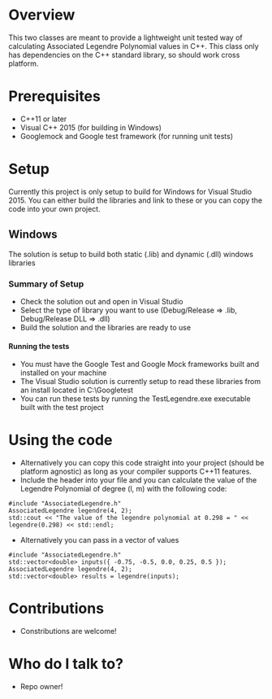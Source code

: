 # Overview #
This two classes are meant to provide a lightweight unit tested way of calculating Associated Legendre Polynomial values in C++. This class only has dependencies on the C++ standard library, so should work cross platform. 

# Prerequisites #
* C++11 or later
* Visual C++ 2015 (for building in Windows)
* Googlemock and Google test framework (for running unit tests)

# Setup #
Currently this project is only setup to build for Windows for Visual Studio 2015. You can either build the libraries and link to these or you can copy the code into your own project.

## Windows ##
The solution is setup to build both static (.lib) and dynamic (.dll) windows libraries

### Summary of Setup ###
* Check the solution out and open in Visual Studio
* Select the type of library you want to use (Debug/Release => .lib, Debug/Release DLL => .dll)
* Build the solution and the libraries are ready to use

#### Running the tests ####
* You must have the Google Test and Google Mock frameworks built and installed on your machine
* The Visual Studio solution is currently setup to read these libraries from an install located in C:\Googletest
* You can run these tests by running the TestLegendre.exe executable built with the test project

# Using the code #
* Alternatively you can copy this code straight into your project (should be platform agnostic) as long as your compiler supports C++11 features.
* Include the header into your file and you can calculate the value of the Legendre Polynomial of degree (l, m) with the following code:
~~~~
#include "AssociatedLegendre.h"
AssociatedLegendre legendre(4, 2);
std::cout << "The value of the legendre polynomial at 0.298 = " << legendre(0.298) << std::endl;
~~~~
* Alternatively you can pass in a vector of values
~~~~
#include "AssociatedLegendre.h"
std::vector<double> inputs({ -0.75, -0.5, 0.0, 0.25, 0.5 });
AssociatedLegendre legendre(4, 2);
std::vector<double> results = legendre(inputs);
~~~~

# Contributions #
* Constributions are welcome!

# Who do I talk to? #
* Repo owner!